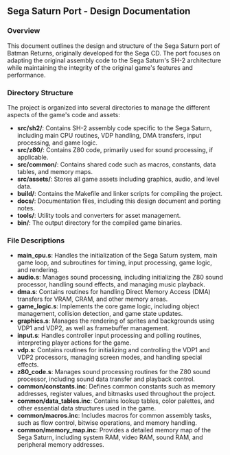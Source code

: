 ## Sega Saturn Port - Design Documentation

### Overview

This document outlines the design and structure of the Sega Saturn port of Batman Returns, originally developed for the Sega CD. The port focuses on adapting the original assembly code to the Sega Saturn's SH-2 architecture while maintaining the integrity of the original game's features and performance.

### Directory Structure

The project is organized into several directories to manage the different aspects of the game's code and assets:

- **src/sh2/**: Contains SH-2 assembly code specific to the Sega Saturn, including main CPU routines, VDP handling, DMA transfers, input processing, and game logic.
- **src/z80/**: Contains Z80 code, primarily used for sound processing, if applicable.
- **src/common/**: Contains shared code such as macros, constants, data tables, and memory maps.
- **src/assets/**: Stores all game assets including graphics, audio, and level data.
- **build/**: Contains the Makefile and linker scripts for compiling the project.
- **docs/**: Documentation files, including this design document and porting notes.
- **tools/**: Utility tools and converters for asset management.
- **bin/**: The output directory for the compiled game binaries.

### File Descriptions

- **main_cpu.s**: Handles the initialization of the Sega Saturn system, main game loop, and subroutines for timing, input processing, game logic, and rendering.
- **audio.s**: Manages sound processing, including initializing the Z80 sound processor, handling sound effects, and managing music playback.
- **dma.s**: Contains routines for handling Direct Memory Access (DMA) transfers for VRAM, CRAM, and other memory areas.
- **game_logic.s**: Implements the core game logic, including object management, collision detection, and game state updates.
- **graphics.s**: Manages the rendering of sprites and backgrounds using VDP1 and VDP2, as well as framebuffer management.
- **input.s**: Handles controller input processing and polling routines, interpreting player actions for the game.
- **vdp.s**: Contains routines for initializing and controlling the VDP1 and VDP2 processors, managing screen modes, and handling special effects.
- **z80_code.s**: Manages sound processing routines for the Z80 sound processor, including sound data transfer and playback control.
- **common/constants.inc**: Defines common constants such as memory addresses, register values, and bitmasks used throughout the project.
- **common/data_tables.inc**: Contains lookup tables, color palettes, and other essential data structures used in the game.
- **common/macros.inc**: Includes macros for common assembly tasks, such as flow control, bitwise operations, and memory handling.
- **common/memory_map.inc**: Provides a detailed memory map of the Sega Saturn, including system RAM, video RAM, sound RAM, and peripheral memory addresses.

